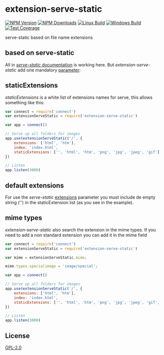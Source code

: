 # extension-serve-static

[![NPM Version][npm-image]][npm-url]
[![NPM Downloads][downloads-image]][downloads-url]
[![Linux Build][travis-image]][travis-url]
[![Windows Build][appveyor-image]][appveyor-url]
[![Test Coverage][coveralls-image]][coveralls-url]

serve-static based on file name extensions
## based on serve-static

All in [*serve-static* documentation](https://www.npmjs.com/package/serve-static#readme) is working here. 
But *extension-serve-static* add one mandatory [parameter](https://www.npmjs.com/package/serve-static#options): 

## staticExtensions

*staticExtensions* is a white list of extensions names for serve, this allows something like this:

```js
var connect = require('connect')
var extensionServeStatic = require('extension-serve-static')

var app = connect()

// Serve up all folders for images
app.use(extensionServeStatic('/', {
    extensions: ['html', 'htm'], 
    index: 'index.html', 
    staticExtensions: ['', 'html', 'htm', 'png', 'jpg', 'jpeg', 'gif']
})

// Listen
app.listen(3000)
```

## default extensions

For use the *serve-static* [extensions](https://www.npmjs.com/package/serve-static#extensions) parameter
you must include de empty string ('') in the staticExtension list (as you see in the example). 

## mime types

*extension-serve-static* also search the extension in the mime types. 
If you need to add a non standard extension you can add it in the mime field

```js
var connect = require('connect')
var extensionServeStatic = require('extension-serve-static')

var mime = extensionServeStatic.mime;

mime.types.specialimage = 'image/special';

var app = connect()

// Serve up all folders for images
app.use(extensionServeStatic('/', {
    extensions: ['html', 'htm'], 
    index: 'index.html', 
    staticExtensions: ['', 'html', 'htm', 'png', 'jpg', 'jpeg', 'gif', 'specialimage']
})

// Listen
app.listen(3000)
```


## License

[GPL-2.0](LICENSE)

[npm-image]: https://img.shields.io/npm/v/extension-serve-static.svg?style=flat
[npm-url]: https://npmjs.org/package/extension-serve-static
[travis-image]: https://img.shields.io/travis/emilioplatzer/extension-serve-static/master.svg?label=linux&style=flat
[travis-url]: https://travis-ci.org/emilioplatzer/extension-serve-static
[appveyor-image]: https://img.shields.io/appveyor/ci/emilioplatzer/extension-serve-static/master.svg?label=windows&style=flat
[appveyor-url]: https://ci.appveyor.com/project/emilioplatzer/extension-serve-static
[coveralls-image]: https://img.shields.io/coveralls/emilioplatzer/extension-serve-static/master.svg?style=flat
[coveralls-url]: https://coveralls.io/r/emilioplatzer/extension-serve-static
[downloads-image]: https://img.shields.io/npm/dm/extension-serve-static.svg?style=flat
[downloads-url]: https://npmjs.org/package/extension-serve-static
